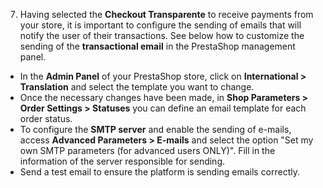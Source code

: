 7. Having selected the **Checkout Transparente** to receive payments from your store, it is important to configure the sending of emails that will notify the user of their transactions. See below how to customize the sending of the **transactional email** in the PrestaShop management panel.

* In the **Admin Panel** of your PrestaShop store, click on **International > Translation** and select the template you want to change.
* Once the necessary changes have been made, in **Shop Parameters > Order Settings > Statuses** you can define an email template for each order status.
* To configure the **SMTP server** and enable the sending of e-mails, access **Advanced Parameters > E-mails** and select the option "Set my own SMTP parameters (for advanced users ONLY)". Fill in the information of the server responsible for sending.
* Send a test email to ensure the platform is sending emails correctly.